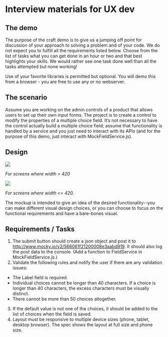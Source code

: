 # Interview materials for UX dev
## The demo
The purpose of the craft demo is to give us a jumping off point for discussion of your approach to solving a problem and of your code.  We do not expect you to fulfill all the requirements listed below.  Choose from the list of tasks what you can get done in an hour or two and that best highlights your skills. We would rather see one task done well than all the tasks attempted but none working!

Use of your favorite libraries is permitted but optional.  You will demo this from a browser - you are free to use any or no webserver.  

## The scenario

Assume you are working on the admin controls of a product that allows users to set up their own input forms. The project is to create a control to modify the properties of a multiple choice field. It’s not necessary to have the control actually build a multiple choice field; assume that functionality is handled by a service and you just need to interact with its APIs (and for the purpose of this demo, just interact with MockFieldService.js). 

## Design
![](https://github.com/ckeswani/ux-dev-interview-materials/blob/master/spec/FieldBuilderRegular.png)

*For screens where width > 420*

![](https://github.com/ckeswani/ux-dev-interview-materials/blob/master/spec/FieldBuilderCompact.png)

*For screens where width <= 420.*

The mockup is intended to give an idea of the desired functionality--you can make different visual design choices, or you can choose to focus on the functional requirements and have a bare-bones visual.

## Requirements / Tasks 
1. The submit button should create a json object and post it to  http://www.mocky.io/v2/566061f21200008e3aabd919.  It should also log the post data to the console.  (Add a function to FieldService in MockFieldService.js.)
2. Validate the following rules and notify the user if there are any validation issues:
  * The Label field is required.
  * Individual choices cannot be longer than 40 characters. If a choice is longer than 40 characters, the excess characters must be visually distinct.
  * There cannot be more than 50 choices altogether.
3. If the default value is not one of the choices, it should be added to the list of choices when the field is saved.
4. Layout must be responsive to multiple device sizes (phone, tablet, desktop browser).  The spec shows the layout at full size and phone size.
